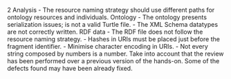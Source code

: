 2
    Analysis
        - The resource naming strategy should use different paths for ontology resources and individuals.
    Ontology
        - The ontology presents serialization issues; is not a valid Turtle file.
        - The XML Schema datatypes are not correctly written.
    RDF data
        - The RDF file does not follow the resource naming strategy.
        - Hashes in URIs must be placed just before the fragment identifier.
        - Minimise character encoding in URIs.
        - Not every string composed by numbers is a number.
    Take into account that the review has been performed over a previous version of the hands-on. Some of the defects found may have been already fixed.
